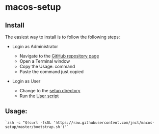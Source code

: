 # macos-setup

## Install
The easiest way to install is to follow the following steps:

- Login as Administrator
	- Navigate to the [GitHub repository page](https://github.com/jncl/macos-setup)
	- Open a Terminal window
	- Copy the Usage: command
	- Paste the command just copied
	
- Login as User
	- Change to the [setup directory](/Users/Shared/macos-setup)
	- Run the [User script](user_setup.sh)

## Usage:

	`zsh -c "$(curl -fsSL 'https://raw.githubusercontent.com/jncl/macos-setup/master/bootstrap.sh')"`
